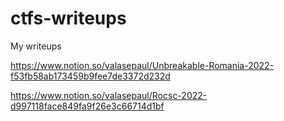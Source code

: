 # ctfs-writeups
My writeups 

https://www.notion.so/valasepaul/Unbreakable-Romania-2022-f53fb58ab173459b9fee7de3372d232d

https://www.notion.so/valasepaul/Rocsc-2022-d997118face849fa9f26e3c66714d1bf

